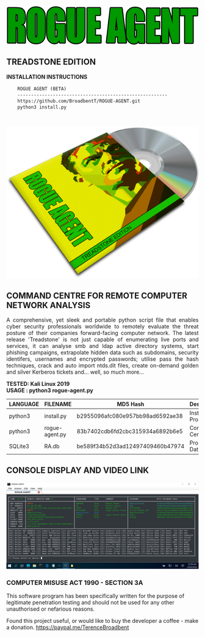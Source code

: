 <p align="center">
  <img src="https://github.com/BroadbentT/ROGUE-AGENT/blob/main/picture0.png">
</p>

## TREADSTONE EDITION

**INSTALLATION INSTRUCTIONS**

        ROGUE AGENT (BETA)
        -------------------------------------------------------
        https://github.com/BroadbentT/ROGUE-AGENT.git
        python3 install.py
<br>

<p align="center">
  <img src="https://github.com/BroadbentT/ROGUE-AGENT/blob/main/picture1.png">
</p>

## COMMAND CENTRE FOR REMOTE COMPUTER NETWORK ANALYSIS

<p align="justify">
A comprehensive, yet sleek and portable python script file that enables cyber security professionals worldwide to remotely evaluate the threat posture of their companies forward-facing computer network. The latest release 'Treadstone' is not just capable of enumerating live ports and services, it can analyse smb and ldap active directory systems, start phishing campaigns, extrapolate hidden data such as subdomains, security identifers, usernames and encrypted passwords; utilise pass the hash techniques, crack and auto import ntds.dit files, create on-demand golden and silver Kerberos tickets and... well, so much more...
</p>

**TESTED: Kali Linux 2019** <br>
**USAGE : python3 rogue-agent.py** <br>

| LANGUAGE  | FILENAME       | MD5 Hash                         | Description      | Version    |
|------     |-------         | -------                          | ----             |  ----      |
| python3   | install.py     | b2955096afc080e957bb98ad6592ae38 | Install Program  | TREADSTONE |
| python3   | rogue-agent.py | 83b7402cdb6fd2cbc315934a6892b6e5 | Command Centre   | TREADSTONE | 
| SQLite3   | RA.db          | be589f34b52d3ad12497409460b47974 | Program Database | TREADSTONE |

       
## CONSOLE DISPLAY AND VIDEO LINK

[![WinMaster](https://github.com/BroadbentT/ROGUE-AGENT/blob/main/picture2.png)](https://youtu.be/RJJNH-r4vw8 "RogueAgent")

### COMPUTER MISUSE ACT 1990 - SECTION 3A
This software program has been specifically written for the purpose of legitimate penetration testing and should not be used for any other unauthorised or nefarious reasons.

Found this project useful, or would like to buy the developer a coffee - make a donation.
https://paypal.me/TerenceBroadbent
